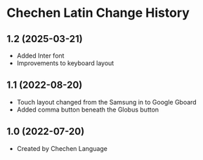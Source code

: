 Chechen Latin Change History
====================

1.2 (2025-03-21)
----------------
* Added Inter font
* Improvements to keyboard layout

1.1 (2022-08-20)
----------------
* Touch layout changed from the Samsung in to Google Gboard
* Added comma button beneath the Globus button

1.0 (2022-07-20)
----------------
* Created by Chechen Language

